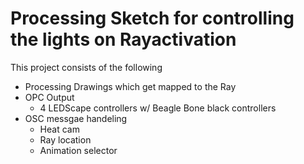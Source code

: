 # Processing Sketch for controlling the lights on Rayactivation

This project consists of the following
* Processing Drawings which get mapped to the Ray
* OPC Output
  * 4 LEDScape controllers w/ Beagle Bone black controllers
* OSC messgae handeling
  * Heat cam
  * Ray location
  * Animation selector

